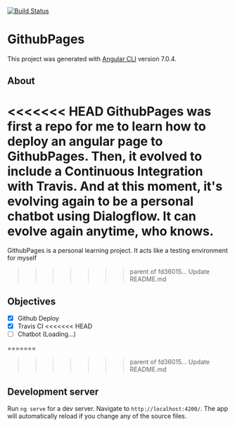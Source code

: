 [![Build Status](https://travis-ci.org/leoassuncao/github-pages.svg?branch=master)](https://travis-ci.org/leoassuncao/github-pages)

# GithubPages

This project was generated with [Angular CLI](https://github.com/angular/angular-cli) version 7.0.4.

## About

<<<<<<< HEAD
GithubPages was first a repo for me to learn how to deploy an angular page to GithubPages. Then, it evolved to include a Continuous Integration with Travis. And at this moment, it's evolving again to be a personal chatbot using Dialogflow. It can evolve again anytime, who knows.
=======
GithubPages is a personal learning project. It acts like a testing environment for myself
>>>>>>> parent of fd36015... Update README.md

## Objectives 

   - [x] Github Deploy
   - [x] Travis CI
<<<<<<< HEAD
   - [ ] Chatbot (Loading...)
   
=======
    
>>>>>>> parent of fd36015... Update README.md
## Development server

Run `ng serve` for a dev server. Navigate to `http://localhost:4200/`. The app will automatically reload if you change any of the source files.


